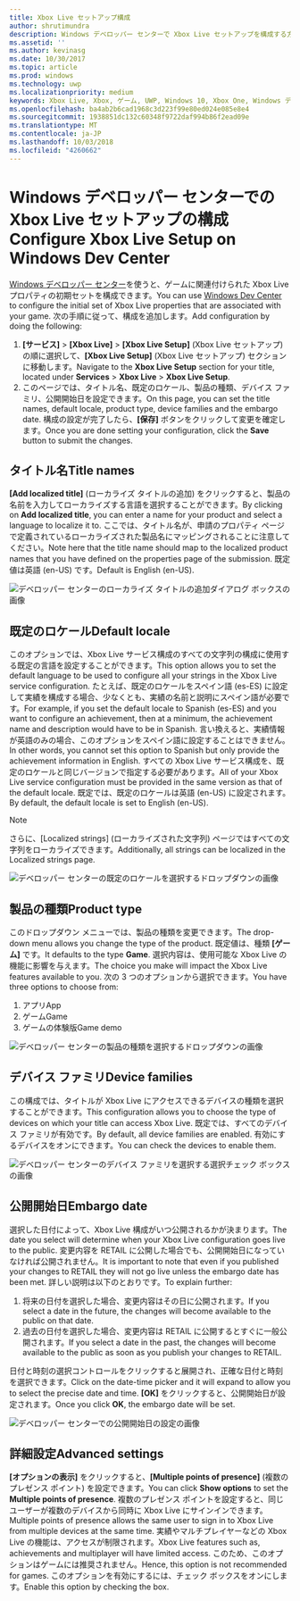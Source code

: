 ```yaml
---
title: Xbox Live セットアップ構成
author: shrutimundra
description: Windows デベロッパー センターで Xbox Live セットアップを構成する方法について説明します。
ms.assetid: ''
ms.author: kevinasg
ms.date: 10/30/2017
ms.topic: article
ms.prod: windows
ms.technology: uwp
ms.localizationpriority: medium
keywords: Xbox Live, Xbox, ゲーム, UWP, Windows 10, Xbox One, Windows デベロッパー センター, Xbox Live セットアップ
ms.openlocfilehash: ba4ab2b6cad1968c3d223f99e80ed024e085e8e4
ms.sourcegitcommit: 1938851dc132c60348f9722daf994b86f2ead09e
ms.translationtype: MT
ms.contentlocale: ja-JP
ms.lasthandoff: 10/03/2018
ms.locfileid: "4260662"
---
```

# <a name="configure-xbox-live-setup-on-windows-dev-center"></a><span data-ttu-id="e1a4e-104">Windows デベロッパー センターでの Xbox Live セットアップの構成</span><span class="sxs-lookup"><span data-stu-id="e1a4e-104">Configure Xbox Live Setup on Windows Dev Center</span></span>

<span data-ttu-id="e1a4e-105">[Windows デベロッパー センター](https://developer.microsoft.com/dashboard)を使うと、ゲームに関連付けられた Xbox Live プロパティの初期セットを構成できます。</span><span class="sxs-lookup"><span data-stu-id="e1a4e-105">You can use [Windows Dev Center](https://developer.microsoft.com/dashboard) to configure the initial set of Xbox Live properties that are associated with your game.</span></span> <span data-ttu-id="e1a4e-106">次の手順に従って、構成を追加します。</span><span class="sxs-lookup"><span data-stu-id="e1a4e-106">Add configuration by doing the following:</span></span>

1. <span data-ttu-id="e1a4e-107">**[サービス]** > **[Xbox Live]** > **[Xbox Live Setup]** (Xbox Live セットアップ) の順に選択して、**[Xbox Live Setup]** (Xbox Live セットアップ) セクションに移動します。</span><span class="sxs-lookup"><span data-stu-id="e1a4e-107">Navigate to the **Xbox Live Setup** section for your title, located under **Services** > **Xbox Live** > **Xbox Live Setup**.</span></span>
2. <span data-ttu-id="e1a4e-108">このページでは、タイトル名、既定のロケール、製品の種類、デバイス ファミリ、公開開始日を設定できます。</span><span class="sxs-lookup"><span data-stu-id="e1a4e-108">On this page, you can set the title names, default locale, product type, device families and the embargo date.</span></span> <span data-ttu-id="e1a4e-109">構成の設定が完了したら、**[保存]** ボタンをクリックして変更を確定します。</span><span class="sxs-lookup"><span data-stu-id="e1a4e-109">Once you are done setting your configuration, click the **Save** button to submit the changes.</span></span>

## <a name="title-names"></a><span data-ttu-id="e1a4e-110">タイトル名</span><span class="sxs-lookup"><span data-stu-id="e1a4e-110">Title names</span></span>
<span data-ttu-id="e1a4e-111">**[Add localized title]** (ローカライズ タイトルの追加) をクリックすると、製品の名前を入力してローカライズする言語を選択することができます。</span><span class="sxs-lookup"><span data-stu-id="e1a4e-111">By clicking on **Add localized title**, you can enter a name for your product and select a language to localize it to.</span></span> <span data-ttu-id="e1a4e-112">ここでは、タイトル名が、申請のプロパティ ページで定義されているローカライズされた製品名にマッピングされることに注意してください。</span><span class="sxs-lookup"><span data-stu-id="e1a4e-112">Note here that the title name should map to the localized product names that you have defined on the properties page of the submission.</span></span> <span data-ttu-id="e1a4e-113">既定値は英語 (en-US) です。</span><span class="sxs-lookup"><span data-stu-id="e1a4e-113">Default is English (en-US).</span></span>

![デベロッパー センターのローカライズ タイトルの追加ダイアログ ボックスの画像](../../images/dev-center/xbox-live-setup/xbox-live-setup-1.png)

## <a name="default-locale"></a><span data-ttu-id="e1a4e-115">既定のロケール</span><span class="sxs-lookup"><span data-stu-id="e1a4e-115">Default locale</span></span>
<span data-ttu-id="e1a4e-116">このオプションでは、Xbox Live サービス構成のすべての文字列の構成に使用する既定の言語を設定することができます。</span><span class="sxs-lookup"><span data-stu-id="e1a4e-116">This option allows you to set the default language to be used to configure all your strings in the Xbox Live service configuration.</span></span> <span data-ttu-id="e1a4e-117">たとえば、既定のロケールをスペイン語 (es-ES) に設定して実績を構成する場合、少なくとも、実績の名前と説明にスペイン語が必要です。</span><span class="sxs-lookup"><span data-stu-id="e1a4e-117">For example, if you set the default locale to Spanish (es-ES) and you want to configure an achievement, then at a minimum, the achievement name and description would have to be in Spanish.</span></span> <span data-ttu-id="e1a4e-118">言い換えると、実績情報が英語のみの場合、このオプションをスペイン語に設定することはできません。</span><span class="sxs-lookup"><span data-stu-id="e1a4e-118">In other words, you cannot set this option to Spanish but only provide the achievement information in English.</span></span> <span data-ttu-id="e1a4e-119">すべての Xbox Live サービス構成を、既定のロケールと同じバージョンで指定する必要があります。</span><span class="sxs-lookup"><span data-stu-id="e1a4e-119">All of your Xbox Live service configuration must be provided in the same version as that of the default locale.</span></span> <span data-ttu-id="e1a4e-120">既定では、既定のロケールは英語 (en-US) に設定されます。</span><span class="sxs-lookup"><span data-stu-id="e1a4e-120">By default, the default locale is set to English (en-US).</span></span>
> [!NOTE]
> <span data-ttu-id="e1a4e-121">さらに、[Localized strings] (ローカライズされた文字列) ページではすべての文字列をローカライズできます。</span><span class="sxs-lookup"><span data-stu-id="e1a4e-121">Additionally, all strings can be localized in the Localized strings page.</span></span>  

![デベロッパー センターの既定のロケールを選択するドロップダウンの画像](../../images/dev-center/xbox-live-setup/xbox-live-setup-2.png)

## <a name="product-type"></a><span data-ttu-id="e1a4e-123">製品の種類</span><span class="sxs-lookup"><span data-stu-id="e1a4e-123">Product type</span></span>
<span data-ttu-id="e1a4e-124">このドロップダウン メニューでは、製品の種類を変更できます。</span><span class="sxs-lookup"><span data-stu-id="e1a4e-124">The drop-down menu allows you change the type of the product.</span></span> <span data-ttu-id="e1a4e-125">既定値は、種類 **[ゲーム]** です。</span><span class="sxs-lookup"><span data-stu-id="e1a4e-125">It defaults to the type **Game**.</span></span> <span data-ttu-id="e1a4e-126">選択内容は、使用可能な Xbox Live の機能に影響を与えます。</span><span class="sxs-lookup"><span data-stu-id="e1a4e-126">The choice you make will impact the Xbox Live features available to you.</span></span> <span data-ttu-id="e1a4e-127">次の 3 つのオプションから選択できます。</span><span class="sxs-lookup"><span data-stu-id="e1a4e-127">You have three options to choose from:</span></span>
1. <span data-ttu-id="e1a4e-128">アプリ</span><span class="sxs-lookup"><span data-stu-id="e1a4e-128">App</span></span> 
2. <span data-ttu-id="e1a4e-129">ゲーム</span><span class="sxs-lookup"><span data-stu-id="e1a4e-129">Game</span></span> 
3. <span data-ttu-id="e1a4e-130">ゲームの体験版</span><span class="sxs-lookup"><span data-stu-id="e1a4e-130">Game demo</span></span> 

![デベロッパー センターの製品の種類を選択するドロップダウンの画像](../../images/dev-center/xbox-live-setup/xbox-live-setup-3.png)

## <a name="device-families"></a><span data-ttu-id="e1a4e-132">デバイス ファミリ</span><span class="sxs-lookup"><span data-stu-id="e1a4e-132">Device families</span></span>
<span data-ttu-id="e1a4e-133">この構成では、タイトルが Xbox Live にアクセスできるデバイスの種類を選択することができます。</span><span class="sxs-lookup"><span data-stu-id="e1a4e-133">This configuration allows you to choose the type of devices on which your title can access Xbox Live.</span></span> <span data-ttu-id="e1a4e-134">既定では、すべてのデバイス ファミリが有効です。</span><span class="sxs-lookup"><span data-stu-id="e1a4e-134">By default, all device families are enabled.</span></span> <span data-ttu-id="e1a4e-135">有効にするデバイスをオンにできます。</span><span class="sxs-lookup"><span data-stu-id="e1a4e-135">You can check the devices to enable them.</span></span>

![デベロッパー センターのデバイス ファミリを選択する選択チェック ボックスの画像](../../images/dev-center/xbox-live-setup/xbox-live-setup-4.png)

## <a name="embargo-date"></a><span data-ttu-id="e1a4e-137">公開開始日</span><span class="sxs-lookup"><span data-stu-id="e1a4e-137">Embargo date</span></span>
<span data-ttu-id="e1a4e-138">選択した日付によって、Xbox Live 構成がいつ公開されるかが決まります。</span><span class="sxs-lookup"><span data-stu-id="e1a4e-138">The date you select will determine when your Xbox Live configuration goes live to the public.</span></span> <span data-ttu-id="e1a4e-139">変更内容を RETAIL に公開した場合でも、公開開始日になっていなければ公開されません。</span><span class="sxs-lookup"><span data-stu-id="e1a4e-139">It is important to note that even if you published your changes to RETAIL they will not go live unless the embargo date has been met.</span></span> <span data-ttu-id="e1a4e-140">詳しい説明は以下のとおりです。</span><span class="sxs-lookup"><span data-stu-id="e1a4e-140">To explain further:</span></span>
1. <span data-ttu-id="e1a4e-141">将来の日付を選択した場合、変更内容はその日に公開されます。</span><span class="sxs-lookup"><span data-stu-id="e1a4e-141">If you select a date in the future, the changes will become available to the public on that date.</span></span>
2. <span data-ttu-id="e1a4e-142">過去の日付を選択した場合、変更内容は RETAIL に公開するとすぐに一般公開されます。</span><span class="sxs-lookup"><span data-stu-id="e1a4e-142">If you select a date in the past, the changes will become available to the public as soon as you publish your changes to RETAIL.</span></span>

<span data-ttu-id="e1a4e-143">日付と時刻の選択コントロールをクリックすると展開され、正確な日付と時刻を選択できます。</span><span class="sxs-lookup"><span data-stu-id="e1a4e-143">Click on the date-time picker and it will expand to allow you to select the precise date and time.</span></span> <span data-ttu-id="e1a4e-144">**[OK]** をクリックすると、公開開始日が設定されます。</span><span class="sxs-lookup"><span data-stu-id="e1a4e-144">Once you click **OK**, the embargo date will be set.</span></span>

![デベロッパー センターでの公開開始日の設定の画像](../../images/dev-center/xbox-live-setup/xbox-live-setup-5.png)

## <a name="advanced-settings"></a><span data-ttu-id="e1a4e-146">詳細設定</span><span class="sxs-lookup"><span data-stu-id="e1a4e-146">Advanced settings</span></span>

<span data-ttu-id="e1a4e-147">**[オプションの表示]** をクリックすると、**[Multiple points of presence]** (複数のプレゼンス ポイント) を設定できます。</span><span class="sxs-lookup"><span data-stu-id="e1a4e-147">You can click **Show options** to set the **Multiple points of presence**.</span></span> <span data-ttu-id="e1a4e-148">複数のプレゼンス ポイントを設定すると、同じユーザーが複数のデバイスから同時に Xbox Live にサインインできます。</span><span class="sxs-lookup"><span data-stu-id="e1a4e-148">Multiple points of presence allows the same user to sign in to Xbox Live from multiple devices at the same time.</span></span> <span data-ttu-id="e1a4e-149">実績やマルチプレイヤーなどの Xbox Live の機能は、アクセスが制限されます。</span><span class="sxs-lookup"><span data-stu-id="e1a4e-149">Xbox Live features such as, achievements and multiplayer will have limited access.</span></span> <span data-ttu-id="e1a4e-150">このため、このオプションはゲームには推奨されません。</span><span class="sxs-lookup"><span data-stu-id="e1a4e-150">Hence, this option is not recommended for games.</span></span> <span data-ttu-id="e1a4e-151">このオプションを有効にするには、チェック ボックスをオンにします。</span><span class="sxs-lookup"><span data-stu-id="e1a4e-151">Enable this option by checking the box.</span></span>

